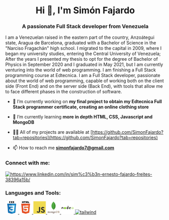 <h1 align="center">Hi 👋, I'm Simón Fajardo</h1>
<h3 align="center">A passionate Full Stack developer from Venezuela</h3>

<p>I am a Venezuelan raised in the eastern part of the country, Anzoátegui state, Aragua de Barcelona, graduated with a Bachelor of Science in the "Narciso Fragachán" high school. I migrated to the capital in 2009, where I began my university studies, entering the Central University of Venezuela; After the years I presented my thesis to opt for the degree of Bachelor of Physics in September 2020 and I graduated in May 2021, but I am currently venturing into the world of web programming. I am finishing a Full Stack programming course at Edtecnica. I am a Full Stack developer, passionate about the world of web programming, capable of working both on the client side (Front End) and on the server side (Back End), with tools that allow me to face different phases in the construction of software.</p>

- 🔭 I’m currently working on **my final project to obtain my Edtecnica Full Stack programmer certificate, creating an online clothing store**

- 🌱 I’m currently learning **more in depth HTML, CSS, Javascript and MongoDB**

- 👨‍💻 All of my projects are available at [https://github.com/SimonFajardo?tab=repositories](https://github.com/SimonFajardo?tab=repositories)

- 📫 How to reach me **simonfajardo7@gmail.com**

<h3 align="left">Connect with me:</h3>
<p align="left">
<a href="https://linkedin.com/in/https://www.linkedin.com/in/sim%c3%b3n-ernesto-fajardo-freites-38396a15b/" target="blank"><img align="center" src="https://raw.githubusercontent.com/rahuldkjain/github-profile-readme-generator/master/src/images/icons/Social/linked-in-alt.svg" alt="https://www.linkedin.com/in/sim%c3%b3n-ernesto-fajardo-freites-38396a15b/" height="30" width="40" /></a>
</p>

<h3 align="left">Languages and Tools:</h3>
<p align="left"> <a href="https://www.w3schools.com/css/" target="_blank" rel="noreferrer"> <img src="https://raw.githubusercontent.com/devicons/devicon/master/icons/css3/css3-original-wordmark.svg" alt="css3" width="40" height="40"/> </a> <a href="https://www.w3.org/html/" target="_blank" rel="noreferrer"> <img src="https://raw.githubusercontent.com/devicons/devicon/master/icons/html5/html5-original-wordmark.svg" alt="html5" width="40" height="40"/> </a> <a href="https://developer.mozilla.org/en-US/docs/Web/JavaScript" target="_blank" rel="noreferrer"> <img src="https://raw.githubusercontent.com/devicons/devicon/master/icons/javascript/javascript-original.svg" alt="javascript" width="40" height="40"/> </a> <a href="https://www.mongodb.com/" target="_blank" rel="noreferrer"> <img src="https://raw.githubusercontent.com/devicons/devicon/master/icons/mongodb/mongodb-original-wordmark.svg" alt="mongodb" width="40" height="40"/> </a> <a href="https://nodejs.org" target="_blank" rel="noreferrer"> <img src="https://raw.githubusercontent.com/devicons/devicon/master/icons/nodejs/nodejs-original-wordmark.svg" alt="nodejs" width="40" height="40"/> </a> <a href="https://tailwindcss.com/" target="_blank" rel="noreferrer"> <img src="https://www.vectorlogo.zone/logos/tailwindcss/tailwindcss-icon.svg" alt="tailwind" width="40" height="40"/> </a> </p>

